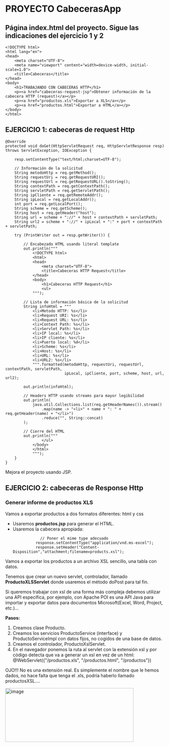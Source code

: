 # PROYECTO CabecerasApp

## Página index.html del proyecto. Sigue las indicaciones del ejercicio 1 y 2

```
<!DOCTYPE html>
<html lang="en">
<head>
    <meta charset="UTF-8">
    <meta name="viewport" content="width=device-width, initial-scale=1.0">
    <title>Cabeceras</title>
</head>
<body>
    <h1>TRABAJANDO CON CABECERAS HTTP</h1>
    <p><a href="cabeceras-request-jsp">Obtener información de la cabecera HTTP (request)</a></p>
    <p><a href="productos.xls">Exportar a XLS</a></p>
    <p><a href="productos.html">Exportar a HTML</a></p>
</body>
</html>
```

## EJERCICIO 1: cabeceras de request Http

```
@Override
protected void doGet(HttpServletRequest req, HttpServletResponse resp) throws ServletException, IOException {

    resp.setContentType("text/html;charset=UTF-8");

    // Información de la solicitud
    String metodoHttp = req.getMethod();
    String requestUri = req.getRequestURI();
    String requestUrl = req.getRequestURL().toString();
    String contextPath = req.getContextPath();
    String servletPath = req.getServletPath();
    String ipCliente = req.getRemoteAddr();
    String ipLocal = req.getLocalAddr();
    int port = req.getLocalPort();
    String scheme = req.getScheme();
    String host = req.getHeader("host");
    String url = scheme + "://" + host + contextPath + servletPath;
    String url2 = scheme + "://" + ipLocal + ":" + port + contextPath + servletPath;

    try (PrintWriter out = resp.getWriter()) {

        // Encabezado HTML usando literal template
        out.println("""
            <!DOCTYPE html>
            <html>
            <head>
                <meta charset="UTF-8">
                <title>Cabeceras HTTP Request</title>
            </head>
            <body>
                <h1>Cabeceras HTTP Request</h1>
                <ul>
            """);

        // Lista de información básica de la solicitud
        String infoHtml = """
            <li>Metodo HTTP: %s</li>
            <li>Request URI: %s</li>
            <li>Request URL: %s</li>
            <li>Context Path: %s</li>
            <li>Servlet Path: %s</li>
            <li>IP local: %s</li>
            <li>IP cliente: %s</li>
            <li>Puerto local: %d</li>
            <li>Scheme: %s</li>
            <li>Host: %s</li>
            <li>URL: %s</li>
            <li>URL2: %s</li>
            """.formatted(metodoHttp, requestUri, requestUrl, contextPath, servletPath,
                          ipLocal, ipCliente, port, scheme, host, url, url2);

        out.println(infoHtml);

        // Headers HTTP usando streams para mayor legibilidad
        out.println(
            java.util.Collections.list(req.getHeaderNames()).stream()
                .map(name -> "<li>" + name + ": " + req.getHeader(name) + "</li>")
                .reduce("", String::concat)
        );

        // Cierre del HTML
        out.println("""
                </ul>
            </body>
            </html>
            """);
    }
}

```

Mejora el proyecto usando JSP.

## EJERCICIO 2: cabeceras de Response Http

### Generar informe de productos XLS

Vamos a exportar productos a dos formatos diferentes: html y css
- Usaremos **productos.jsp** para generar el HTML.
- Usaremos la cabecera apropiada:
  ```
              // Poner el mime type adecuado
            response.setContentType("application/vnd.ms-excel");
            response.setHeader("Content-Disposition","attachment;filename=products.xsl");
  ```

Vamos a exportar los productos a un archivo XSL sencillo, una tabla con datos.

Tenemos que crear un nuevo servlet, controlador, llamado **ProductoXLSServlet** donde usaremos el método doPost para tal fin.

Si queremos trabajar con xsl de una forma más compleja debemos utilizar una API específica, por ejemplo, con Apache POI es una API Java para importar y exportar datos para documentos Microsoft(Excel, Word, Project, etc.)...

**Pasos:**

1. Creamos clase Producto.
2. Creamos los servicios ProductoService (interface) y ProductoServiceImpl con datos fijos, no cogidos de una base de datos.
3. Creamos el controlador, ProductoXslServlet.
4. En el navegador ponemos la ruta al servlet con la extensión xsl y por código detecta que va a generar un xsl en vez de un html:
@WebServlet({"/productos.xls", "/productos.html", "/productos"})

OJO!!! No es una extensión real. Es simplemente el nombre que le hemos dados, no hace falta que tenga el .xls, podría haberlo llamado productosXSL….

<img width="404" height="169" alt="image" src="https://github.com/user-attachments/assets/25c48d4f-225e-4df5-99eb-45ff120312de" />

